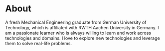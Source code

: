 
# About 

A fresh Mechanical Engineering graduate from German University of Technology, which is affiliated with RWTH Aachen University in Germany. I am a passionate learner who is always willing to learn and work across technologies and domains. I love to explore new technologies and leverage them to solve real-life problems.
